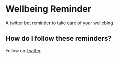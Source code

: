 # Wellbeing Reminder

A twitter bot reminder to take care of your wellebing

## How do I follow these reminders?

Follow on [Twitter](http://twitter.com/wellbeingnudge)

